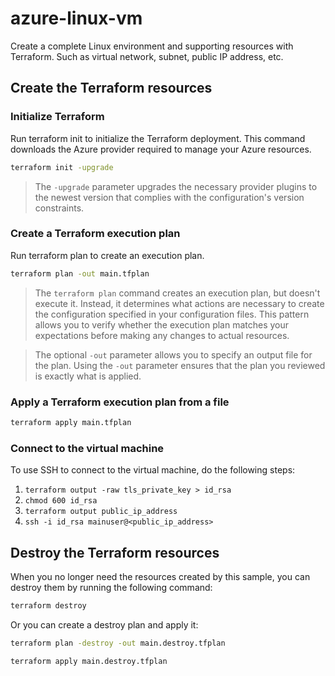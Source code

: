 # azure-linux-vm

Create a complete Linux environment and supporting resources with Terraform. Such as virtual network, subnet, public IP address, etc.

## Create the Terraform resources

### Initialize Terraform

Run terraform init to initialize the Terraform deployment. This command downloads the Azure provider required to manage your Azure resources.

```sh
terraform init -upgrade
```

> The `-upgrade` parameter upgrades the necessary provider plugins to the newest version that complies with the configuration's version constraints.

### Create a Terraform execution plan

Run terraform plan to create an execution plan.

```sh
terraform plan -out main.tfplan
```

> The `terraform plan` command creates an execution plan, but doesn't execute it. Instead, it determines what actions are necessary to create the configuration specified in your configuration files. This pattern allows you to verify whether the execution plan matches your expectations before making any changes to actual resources.

> The optional `-out` parameter allows you to specify an output file for the plan. Using the `-out` parameter ensures that the plan you reviewed is exactly what is applied.

### Apply a Terraform execution plan from a file

```sh
terraform apply main.tfplan
```

### Connect to the virtual machine

To use SSH to connect to the virtual machine, do the following steps:

1. `terraform output -raw tls_private_key > id_rsa`
2. `chmod 600 id_rsa`
3. `terraform output public_ip_address`
4. `ssh -i id_rsa mainuser@<public_ip_address>`

## Destroy the Terraform resources

When you no longer need the resources created by this sample, you can destroy them by running the following command:

```sh
terraform destroy
```

Or you can create a destroy plan and apply it:

```sh
terraform plan -destroy -out main.destroy.tfplan
```

```sh
terraform apply main.destroy.tfplan
```
